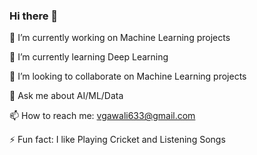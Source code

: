 ### Hi there 👋

🔭 I’m currently working on Machine Learning projects

🌱 I’m currently learning Deep Learning

👯 I’m looking to collaborate on Machine Learning projects

💬 Ask me about AI/ML/Data

📫 How to reach me: vgawali633@gmail.com

⚡ Fun fact: I like Playing Cricket and Listening Songs
